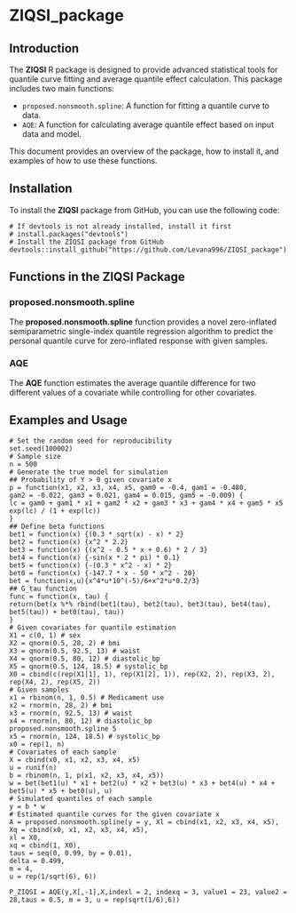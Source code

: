 # ZIQSI_package

## Introduction
The **ZIQSI** R package is designed to provide advanced statistical tools for quantile curve fitting and average quantile effect calculation. This package includes two main functions:

- `proposed.nonsmooth.spline`: A function for fitting a quantile curve to data.
- `AQE`: A function for calculating average quantile effect based on input data and model.

This document provides an overview of the package, how to install it, and examples of how to use these functions.

## Installation
To install the **ZIQSI** package from GitHub, you can use the following code:

```{r}
# If devtools is not already installed, install it first
# install.packages("devtools")
# Install the ZIQSI package from GitHub
devtools::install_github("https://github.com/Levana996/ZIQSI_package")
```

## Functions in the ZIQSI Package
### proposed.nonsmooth.spline
The **proposed.nonsmooth.spline** function provides a novel zero-inflated semiparametric single-index quantile regression algorithm to predict the personal quantile curve for zero-inflated response with given samples.
### AQE
The **AQE** function estimates the average quantile difference for two different values of a covariate while controlling for other covariates.

## Examples and Usage
```{r}
# Set the random seed for reproducibility
set.seed(100002)
# Sample size
n = 500
# Generate the true model for simulation
## Probability of Y > 0 given covariate x
p = function(x1, x2, x3, x4, x5, gam0 = -0.4, gam1 = -0.480,
gam2 = -0.022, gam3 = 0.021, gam4 = 0.015, gam5 = -0.009) {
lc = gam0 + gam1 * x1 + gam2 * x2 + gam3 * x3 + gam4 * x4 + gam5 * x5
exp(lc) / (1 + exp(lc))
}
## Define beta functions
bet1 = function(x) {(0.3 * sqrt(x) - x) * 2}
bet2 = function(x) {x^2 * 2.2}
bet3 = function(x) {(x^2 - 0.5 * x + 0.6) * 2 / 3}
bet4 = function(x) {-sin(x * 2 * pi) * 0.1}
bet5 = function(x) {-(0.3 * x^2 - x) * 2}
bet0 = function(x) {-147.7 * x - 50 * x^2 - 20}
bet = function(x,u){x^4*u*10^(-5)/6+x^2*u*0.2/3}
## G_tau function
func = function(x, tau) {
return(bet(x %*% rbind(bet1(tau), bet2(tau), bet3(tau), bet4(tau), bet5(tau)) + bet0(tau), tau))
}
# Given covariates for quantile estimation
X1 = c(0, 1) # sex
X2 = qnorm(0.5, 28, 2) # bmi
X3 = qnorm(0.5, 92.5, 13) # waist
X4 = qnorm(0.5, 80, 12) # diastolic_bp
X5 = qnorm(0.5, 124, 18.5) # systolic_bp
X0 = cbind(c(rep(X1[1], 1), rep(X1[2], 1)), rep(X2, 2), rep(X3, 2), rep(X4, 2), rep(X5, 2))
# Given samples
x1 = rbinom(n, 1, 0.5) # Medicament use
x2 = rnorm(n, 28, 2) # bmi
x3 = rnorm(n, 92.5, 13) # waist
x4 = rnorm(n, 80, 12) # diastolic_bp
proposed.nonsmooth.spline 5
x5 = rnorm(n, 124, 18.5) # systolic_bp
x0 = rep(1, n)
# Covariates of each sample
X = cbind(x0, x1, x2, x3, x4, x5)
u = runif(n)
b = rbinom(n, 1, p(x1, x2, x3, x4, x5))
w = bet(bet1(u) * x1 + bet2(u) * x2 + bet3(u) * x3 + bet4(u) * x4 + bet5(u) * x5 + bet0(u), u)
# Simulated quantiles of each sample
y = b * w
# Estimated quantile curves for the given covariate x
A = proposed.nonsmooth.spline(y = y, Xl = cbind(x1, x2, x3, x4, x5),
Xq = cbind(x0, x1, x2, x3, x4, x5),
xl = X0,
xq = cbind(1, X0),
taus = seq(0, 0.99, by = 0.01),
delta = 0.499,
m = 4,
u = rep(1/sqrt(6), 6))

P_ZIQSI = AQE(y,X[,-1],X,indexl = 2, indexq = 3, value1 = 23, value2 = 28,taus = 0.5, m = 3, u = rep(sqrt(1/6),6))
```

